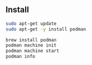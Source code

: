 ## Install
```bash title="ubuntu"
sudo apt-get update
sudo apt-get -y install podman
```

```bash title="macos"
brew install podman
podman machine init
podman machine start
podman info
```